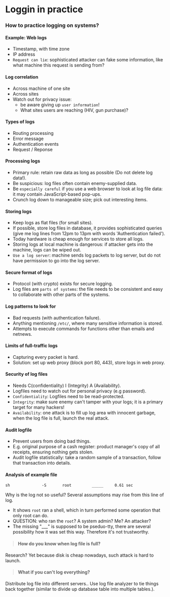 # Loggin in practice

### How to practice logging on systems?

#### Example: Web logs
* Timestamp, with time zone
* IP address
* `Request can lie`: sophisticated attacker can fake some information, like what machine this request is sending from?


#### Log correlation
* Across machine of one site
* Across sites
* Watch out for privacy issue: 
    * be aware giving up `user information`!
    * What sites users are reaching (HIV, gun purchase)?

#### Types of logs
* Routing processing
* Error message
* Authentication events
* Request / Reponse

#### Processing logs
* Primary rule: retain raw data as long as possible (Do not delete log data!).
* Be suspicious: log files often contain enemy-supplied data.
* Be `especially careful` if you use a web browser to look at log file data: it may contain JavaScript-based pop-ups.
* Crunch log down to manageable size; pick out interesting items.

#### Storing logs
* Keep logs as flat files (for small sites).
* If possible, store log files in database, it provides sophisticated queries (give me log lines from 12pm to 13pm with words 'Authentication failed').
* Today hardware is cheap enough for services to store all logs. 
* Storing logs at local machine is dangerous: if attacker gets into the machine, logs can be wiped out. 
* `Use a log server`: machine sends log packets to log server, but do not have permission to go into the log server.

#### Secure format of logs
* Protocol (with crypto) exists for secure logging.
* Log files are `parts of systems`: the file needs to be consistent and easy to collaborate with other parts of the systems.

#### Log patterns to look for
* Bad requests (with authentication failure).
* Anything mentioning `/etc/`, where many sensitive information is stored.
* Attempts to execute commands for functions other than emails and netnews.

#### Limits of full-traffic logs
* Capturing every packet is hard.
* Solution: set up web proxy (block port 80, 443), store logs in web proxy.

#### Security of log files
* Needs C(confidentiality) I (Integrity) A (Availability).
* Logfiles need to watch out for personal privacy (e.g password).
* `Confidentiality`: Logfiles need to be read-protected.
* `Integrity`: make sure enemy can't tamper with your logs; it is a primary target for many hackers!
* `Availability`: one attack is to fill up log area with innocent garbage, when the log file is full, launch the real attack.

#### Audit logfile
* Prevent users from doing bad things.
* E.g. original purpose of a cash register: product manager's copy of all receipts, ensuring nothing gets stolen.
* Audit logfile statistically: take a random sample of a transaction, follow that transaction into details.

#### Analysis of example file
```
sh              -S       root         _____     0.61 sec
```
Why is the log not so useful? Several assumptions may rise from this line of log.
* It shows `root` ran a shell, which in turn performed some operation
  that only root can do.
* QUESTION: who ran the `root`? A system admin? Me? An attacker?
* The missing "___" is supposed to be pseduo-tty, there are several
  possibility how it was set this way. Therefore it's not trustworthy.

> #### How do you know when log file is full?
Research? Yet because disk is cheap nowadays, such attack is hard to launch.

> #### What if you can't log everything?
Distribute log file into different servers.. Use log file analyzer to tie things back together (similar to divide up database table into multiple tables.).

